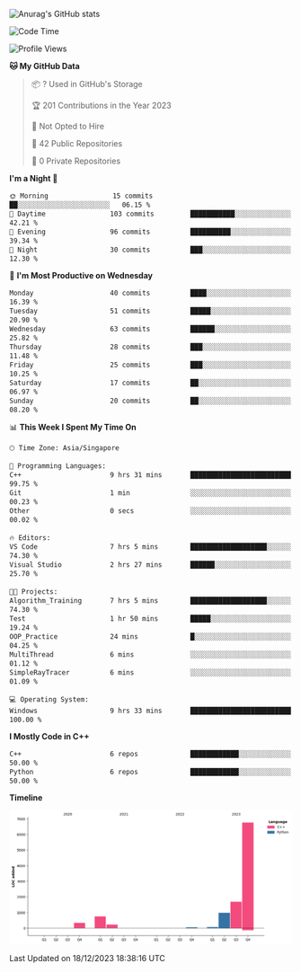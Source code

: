 ![Anurag's GitHub stats](https://github-readme-stats.vercel.app/api?username=OnePointFive99&show_icons=true&theme=transparent)

<!--START_SECTION:waka-->
![Code Time](http://img.shields.io/badge/Code%20Time-66%20hrs%2053%20mins-blue)

![Profile Views](http://img.shields.io/badge/Profile%20Views-8-blue)

**🐱 My GitHub Data** 

> 📦 ? Used in GitHub's Storage 
 > 
> 🏆 201 Contributions in the Year 2023
 > 
> 🚫 Not Opted to Hire
 > 
> 📜 42 Public Repositories 
 > 
> 🔑 0 Private Repositories 
 > 
**I'm a Night 🦉** 

```text
🌞 Morning                15 commits          ██░░░░░░░░░░░░░░░░░░░░░░░   06.15 % 
🌆 Daytime                103 commits         ███████████░░░░░░░░░░░░░░   42.21 % 
🌃 Evening                96 commits          ██████████░░░░░░░░░░░░░░░   39.34 % 
🌙 Night                  30 commits          ███░░░░░░░░░░░░░░░░░░░░░░   12.30 % 
```
📅 **I'm Most Productive on Wednesday** 

```text
Monday                   40 commits          ████░░░░░░░░░░░░░░░░░░░░░   16.39 % 
Tuesday                  51 commits          █████░░░░░░░░░░░░░░░░░░░░   20.90 % 
Wednesday                63 commits          ██████░░░░░░░░░░░░░░░░░░░   25.82 % 
Thursday                 28 commits          ███░░░░░░░░░░░░░░░░░░░░░░   11.48 % 
Friday                   25 commits          ███░░░░░░░░░░░░░░░░░░░░░░   10.25 % 
Saturday                 17 commits          ██░░░░░░░░░░░░░░░░░░░░░░░   06.97 % 
Sunday                   20 commits          ██░░░░░░░░░░░░░░░░░░░░░░░   08.20 % 
```


📊 **This Week I Spent My Time On** 

```text
🕑︎ Time Zone: Asia/Singapore

💬 Programming Languages: 
C++                      9 hrs 31 mins       █████████████████████████   99.75 % 
Git                      1 min               ░░░░░░░░░░░░░░░░░░░░░░░░░   00.23 % 
Other                    0 secs              ░░░░░░░░░░░░░░░░░░░░░░░░░   00.02 % 

🔥 Editors: 
VS Code                  7 hrs 5 mins        ███████████████████░░░░░░   74.30 % 
Visual Studio            2 hrs 27 mins       ██████░░░░░░░░░░░░░░░░░░░   25.70 % 

🐱‍💻 Projects: 
Algorithm_Training       7 hrs 5 mins        ███████████████████░░░░░░   74.30 % 
Test                     1 hr 50 mins        █████░░░░░░░░░░░░░░░░░░░░   19.24 % 
OOP_Practice             24 mins             █░░░░░░░░░░░░░░░░░░░░░░░░   04.25 % 
MultiThread              6 mins              ░░░░░░░░░░░░░░░░░░░░░░░░░   01.12 % 
SimpleRayTracer          6 mins              ░░░░░░░░░░░░░░░░░░░░░░░░░   01.09 % 

💻 Operating System: 
Windows                  9 hrs 33 mins       █████████████████████████   100.00 % 
```

**I Mostly Code in C++** 

```text
C++                      6 repos             ████████████░░░░░░░░░░░░░   50.00 % 
Python                   6 repos             ████████████░░░░░░░░░░░░░   50.00 % 
```



**Timeline**

![Lines of Code chart](https://raw.githubusercontent.com/OnePointFive99/OnePointFive99/main/assets/bar_graph.png)


 Last Updated on 18/12/2023 18:38:16 UTC
<!--END_SECTION:waka-->

  
